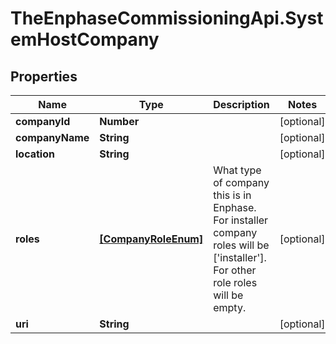 # TheEnphaseCommissioningApi.SystemHostCompany

## Properties

Name | Type | Description | Notes
------------ | ------------- | ------------- | -------------
**companyId** | **Number** |  | [optional] 
**companyName** | **String** |  | [optional] 
**location** | **String** |  | [optional] 
**roles** | [**[CompanyRoleEnum]**](CompanyRoleEnum.md) | What type of company this is in Enphase. For installer company roles will be [&#39;installer&#39;]. For other role roles will be empty. | [optional] 
**uri** | **String** |  | [optional] 


